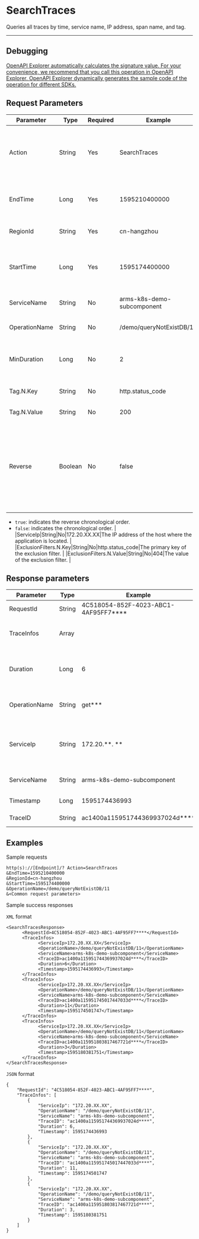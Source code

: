 # SearchTraces

Queries all traces by time, service name, IP address, span name, and tag.

****

## Debugging

[OpenAPI Explorer automatically calculates the signature value. For your convenience, we recommend that you call this operation in OpenAPI Explorer. OpenAPI Explorer dynamically generates the sample code of the operation for different SDKs.](https://api.aliyun.com/#product=ARMS&api=SearchTraces&type=RPC&version=2019-08-08)

## Request Parameters

|Parameter|Type|Required|Example|Description|
|---------|----|--------|-------|-----------|
|Action|String|Yes|SearchTraces|The operation that you want to perform. Set the value to `SearchTraces`. |
|EndTime|Long|Yes|1595210400000|The end of the time range to query.Unit: milliseconds. |
|RegionId|String|Yes|cn-hangzhou|The region ID of the instance. |
|StartTime|Long|Yes|1595174400000|The beginning of the time range to query. Unit: milliseconds. |
|ServiceName|String|No|arms-k8s-demo-subcomponent|The name of the application. |
|OperationName|String|No|/demo/queryNotExistDB/11|The interface name of the tracking. |
|MinDuration|Long|No|2|The minimum time consumed. Unit: milliseconds. |
|Tag.N.Key|String|No|http.status\_code|The primary key of the tag. |
|Tag.N.Value|String|No|200|The value of the tag. |
|Reverse|Boolean|No|false|Specifies whether to sort the query results in chronological order or reverse chronological order. Default value`: false`.

-   `true`: indicates the reverse chronological order.
-   `false`: indicates the chronological order. |
|ServiceIp|String|No|172.20.XX.XX|The IP address of the host where the application is located. |
|ExclusionFilters.N.Key|String|No|http.status\_code|The primary key of the exclusion filter. |
|ExclusionFilters.N.Value|String|No|404|The value of the exclusion filter. |

## Response parameters

|Parameter|Type|Example|Description|
|---------|----|-------|-----------|
|RequestId|String|4C518054-852F-4023-ABC1-4AF95FF7\*\*\*\*|The ID of the request. |
|TraceInfos|Array| |The details about the returned trace. |
|Duration|Long|6|The time consumed by a trace. Unit: millisecond. |
|OperationName|String|get\*\*\*|The interface name of the tracking. |
|ServiceIp|String|172.20.\*\*. \*\*|The IP address of the host where the application is located. |
|ServiceName|String|arms-k8s-demo-subcomponent|The name of the application. |
|Timestamp|Long|1595174436993|The timestamp. |
|TraceID|String|ac1400a115951744369937024d\*\*\*\*|The trace ID. |

## Examples

Sample requests

```
http(s)://[Endpoint]/? Action=SearchTraces
&EndTime=1595210400000
&RegionId=cn-hangzhou
&StartTime=1595174400000
&OperationName=/demo/queryNotExistDB/11
&<Common request parameters>
```

Sample success responses

`XML` format

```
<SearchTracesResponse>
      <RequestId>4C518054-852F-4023-ABC1-4AF95FF7****</RequestId>
      <TraceInfos>
            <ServiceIp>172.20.XX.XX</ServiceIp>
            <OperationName>/demo/queryNotExistDB/11</OperationName>
            <ServiceName>arms-k8s-demo-subcomponent</ServiceName>
            <TraceID>ac1400a115951744369937024d****</TraceID>
            <Duration>6</Duration>
            <Timestamp>1595174436993</Timestamp>
      </TraceInfos>
      <TraceInfos>
            <ServiceIp>172.20.XX.XX</ServiceIp>
            <OperationName>/demo/queryNotExistDB/11</OperationName>
            <ServiceName>arms-k8s-demo-subcomponent</ServiceName>
            <TraceID>ac1400a115951745017447033d****</TraceID>
            <Duration>11</Duration>
            <Timestamp>1595174501747</Timestamp>
      </TraceInfos>
      <TraceInfos>
            <ServiceIp>172.20.XX.XX</ServiceIp>
            <OperationName>/demo/queryNotExistDB/11</OperationName>
            <ServiceName>arms-k8s-demo-subcomponent</ServiceName>
            <TraceID>ac1400a115951803817467721d****</TraceID>
            <Duration>3</Duration>
            <Timestamp>1595180381751</Timestamp>
      </TraceInfos>
</SearchTracesResponse>
```

`JSON` format

```
{
    "RequestId": "4C518054-852F-4023-ABC1-4AF95FF7****",
    "TraceInfos": [
        {
            "ServiceIp": "172.20.XX.XX",
            "OperationName": "/demo/queryNotExistDB/11",
            "ServiceName": "arms-k8s-demo-subcomponent",
            "TraceID": "ac1400a115951744369937024d****",
            "Duration": 6,
            "Timestamp": 1595174436993
        },
        {
            "ServiceIp": "172.20.XX.XX",
            "OperationName": "/demo/queryNotExistDB/11",
            "ServiceName": "arms-k8s-demo-subcomponent",
            "TraceID": "ac1400a115951745017447033d****",
            "Duration": 11,
            "Timestamp": 1595174501747
        },
        {
            "ServiceIp": "172.20.XX.XX",
            "OperationName": "/demo/queryNotExistDB/11",
            "ServiceName": "arms-k8s-demo-subcomponent",
            "TraceID": "ac1400a115951803817467721d****",
            "Duration": 3,
            "Timestamp": 1595180381751
        }
    ]
}
```

